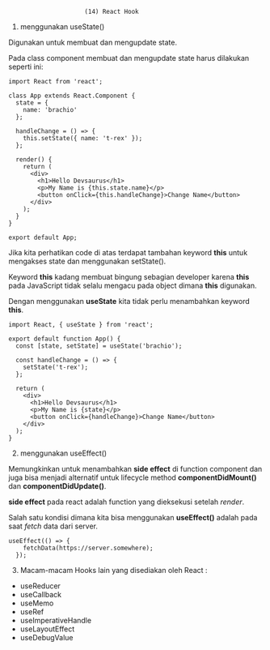                          (14) React Hook 


1. menggunakan useState()

Digunakan untuk membuat dan mengupdate state.

Pada class component membuat dan mengupdate state harus dilakukan seperti ini:

    import React from 'react';

    class App extends React.Component {
      state = {
        name: 'brachio'
      };

      handleChange = () => {
        this.setState({ name: 't-rex' });
      };

      render() {
        return (
          <div>
            <h1>Hello Devsaurus</h1>
            <p>My Name is {this.state.name}</p>
            <button onClick={this.handleChange}>Change Name</button>
          </div>
        );
      }
    }

    export default App;

Jika kita perhatikan code di atas terdapat tambahan keyword **this** untuk mengakses state dan menggunakan setState().

Keyword **this** kadang membuat bingung sebagian developer karena **this** pada JavaScript tidak selalu mengacu pada object dimana **this** digunakan.

Dengan menggunakan **useState** kita tidak perlu menambahkan keyword **this**.

    import React, { useState } from 'react';

    export default function App() {
      const [state, setState] = useState('brachio');

      const handleChange = () => {
        setState('t-rex');
      };

      return (
        <div>
          <h1>Hello Devsaurus</h1>
          <p>My Name is {state}</p>
          <button onClick={handleChange}>Change Name</button>
        </div>
      );
    }

2. menggunakan useEffect()

Memungkinkan untuk menambahkan **side effect** di function component dan juga bisa menjadi alternatif untuk lifecycle method **componentDidMount()** dan **componentDidUpdate()**.

**side effect** pada react adalah function yang dieksekusi setelah _render_.

Salah satu kondisi dimana kita bisa menggunakan **useEffect()** adalah pada saat _fetch_ data dari server.

    useEffect(() => {
        fetchData(https://server.somewhere);
      });


3. Macam-macam Hooks lain yang disediakan oleh React :

- useReducer
- useCallback
- useMemo
- useRef
- useImperativeHandle
- useLayoutEffect
- useDebugValue